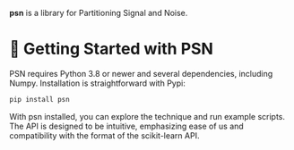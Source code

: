**psn** is a library for Partitioning Signal and Noise.

# 🚀 Getting Started with PSN

PSN requires Python 3.8 or newer and several dependencies, including Numpy. Installation is straightforward with Pypi:

```bash
pip install psn
```

With psn installed, you can explore the technique and run example scripts. The API is designed to be intuitive, emphasizing ease of us and compatibility with the format of the scikit-learn API.
